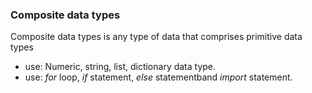 ### Composite data types

Composite data types is any type of data that comprises primitive data types
- use: Numeric, string, list, dictionary data type.
- use: _for_ loop, _if_ statement, _else_ statementband _import_ statement.


